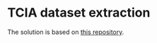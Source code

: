 # TCIA dataset extraction


The solution is based on [this repository](https://github.com/hilfikerp/TCIA-Python3-Downloader.git).
